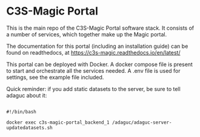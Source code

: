 # C3S-Magic Portal

This is the main repo of the C3S-Magic Portal software stack. It consists of a number of services, which together make up the Magic portal.

The documentation for this portal (including an installation guide) can be found on readthedocs, at https://c3s-magic.readthedocs.io/en/latest/

This portal can be deployed with Docker. A docker compose file is present to start and orchestrate all the services needed. A .env file is used for settings, see the example file included.


Quick reminder: if you add static datasets to the server, be sure to tell adaguc about it:
```

#!/bin/bash 

docker exec c3s-magic-portal_backend_1 /adaguc/adaguc-server-updatedatasets.sh

```
